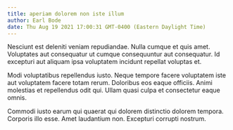 ```yaml
---
title: aperiam dolorem non iste illum
author: Earl Bode
date: Thu Aug 19 2021 17:00:31 GMT-0400 (Eastern Daylight Time)
---
```

Nesciunt est deleniti veniam repudiandae. Nulla cumque et quis amet. Voluptates aut consequatur ut cumque consequuntur aut consequatur. Id excepturi aut aliquam ipsa voluptatem incidunt repellat voluptas et.

 Modi voluptatibus repellendus iusto. Neque tempore facere voluptatem iste aut voluptatem facere totam rerum. Doloribus eos eaque officiis. Animi molestias et repellendus odit qui. Ullam quasi culpa et consectetur eaque omnis.

 Commodi iusto earum qui quaerat qui dolorem distinctio dolorem tempora. Corporis illo esse. Amet laudantium non. Excepturi corrupti nostrum.